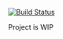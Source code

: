 [![Build Status](https://travis-ci.org/francistm/jt808-golang.svg?branch=master)](https://travis-ci.org/francistm/jt808-golang)


Project is WIP
